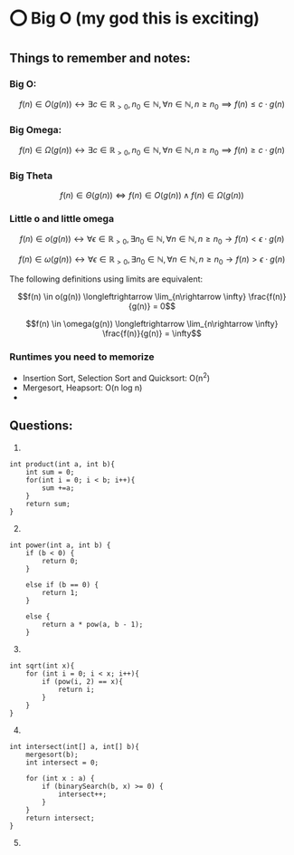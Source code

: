 # ⭕ Big O (my god this is exciting)

## Things to remember and notes:
### Big O:

$$f(n) \in O(g(n)) \longleftrightarrow \exists c \in \mathbb{R}_{>0},n_0 \in \mathbb{N},\forall n \in \mathbb{N}, n\geq n_0 \implies f(n) \leq c\cdot g(n)$$

### **Big Omega:**

$$f(n) \in \Omega(g(n)) \longleftrightarrow \exists c \in \mathbb{R}_{>0},n_0 \in \mathbb{N},\forall n \in \mathbb{N}, n\geq n_0 \implies f(n) \ge c\cdot g(n)$$

### **Big Theta**

$$f(n) \in \Theta(g(n)) \iff f(n) \in O(g(n)) \land f(n) \in \Omega(g(n))$$

### Little o and little omega

$$f(n) \in o(g(n)) \longleftrightarrow \forall \epsilon \in \mathbb{R}_{>0}, \exists n_0 \in \mathbb{N},\forall n \in \mathbb{N}, n\geq n_0 \rightarrow f(n) < \epsilon\cdot g(n)$$

$$f(n) \in \omega(g(n)) \longleftrightarrow \forall \epsilon \in \mathbb{R}_{>0}, \exists n_0 \in \mathbb{N},\forall n \in \mathbb{N}, n\geq n_0 \rightarrow f(n) > \epsilon \cdot g(n)$$

The following definitions using limits are equivalent:

$$f(n) \in o(g(n)) \longleftrightarrow \lim_{n\rightarrow \infty} \frac{f(n)}{g(n)} = 0$$

$$f(n) \in \omega(g(n)) \longleftrightarrow \lim_{n\rightarrow \infty} \frac{f(n)}{g(n)} = \infty$$



### Runtimes you need to memorize
* Insertion Sort, Selection Sort and Quicksort: O(n<sup>2</sup>)
* Mergesort, Heapsort: O(n log n)
*


## Questions: 
1)
~~~
int product(int a, int b){
    int sum = 0; 
    for(int i = 0; i < b; i++){
        sum +=a;
    }
    return sum; 
}
~~~

2)
~~~
int power(int a, int b) { 
    if (b < 0) {
        return 0;
    }
        
    else if (b == 0) {
        return 1;
    }
    
    else {
        return a * pow(a, b - 1);
    }
~~~

3)
~~~
int sqrt(int x){
    for (int i = 0; i < x; i++){
        if (pow(i, 2) == x){
            return i; 
        }
    }
}
~~~
4) 
~~~
int intersect(int[] a, int[] b){
    mergesort(b);
    int intersect = 0; 
    
    for (int x : a) {
        if (binarySearch(b, x) >= 0) {
            intersect++;
        }
    }
    return intersect; 
}
~~~

5) 
~~~
~~~


